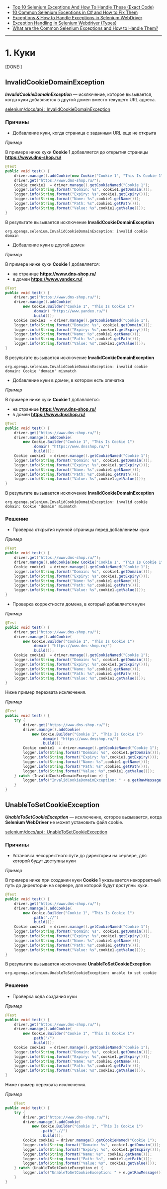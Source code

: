 * [Top 10 Selenium Exceptions And How To Handle These (Exact Code)](https://www.softwaretestinghelp.com/exception-handling-framework-selenium-tutorial-19/#8_orgopenqaseleniumTimeoutException)
* [10 Common Selenium Exceptions in C# and How to Fix Them](https://blog.testproject.io/2020/12/28/10-common-selenium-exceptions-in-c-and-how-to-fix-them/)
* [Exceptions & How to Handle Exceptions in Selenium WebDriver](https://blog.knoldus.com/exceptions-how-to-handle-exceptions-in-selenium-webdriver/#nosuchelementexception)
* [Exception Handling in Selenium Webdriver (Types)](https://www.guru99.com/exception-handling-selenium.html)
* [What are the Common Selenium Exceptions and How to Handle Them?](https://www.thepsi.com/what-are-the-common-selenium-exceptions-and-how-to-handle-them/)

***

# 1. Куки

[DONE:]

## InvalidCookieDomainException

***InvalidCookieDomainException*** — исключение, которое вызывается, когда куки добавляется в другой домен вместо текущего URL адреса.

[selenium/docs/api : InvalidCookieDomainException](https://www.selenium.dev/selenium/docs/api/java/org/openqa/selenium/InvalidCookieDomainException.html)

### Причины

* Добавление куки, когда страница с заданным URL еще не открыта

*Пример*

В примере ниже куки **Cookie 1** добавляется до открытия страницы **https://www.dns-shop.ru/**

```java
@Test
public void test() {
    driver.manage().addCookie(new Cookie("Cookie 1", "This Is Cookie 1"));
    driver.get("https://www.dns-shop.ru/");
    Cookie cookie1  = driver.manage().getCookieNamed("Cookie 1");
    logger.info(String.format("Domain: %s", cookie1.getDomain()));
    logger.info(String.format("Expiry: %s",cookie1.getExpiry()));
    logger.info(String.format("Name: %s",cookie1.getName()));
    logger.info(String.format("Path: %s",cookie1.getPath()));
    logger.info(String.format("Value: %s",cookie1.getValue()));
}
```

В результате вызывается исключение **InvalidCookieDomainException**

```text
org.openqa.selenium.InvalidCookieDomainException: invalid cookie domain
```

* Добавление куки в другой домен

*Пример*

В примере ниже куки **Cookie 1** добавляется:
* на странице **https://www.dns-shop.ru/** 
* в домен **https://www.yandex.ru/**

```java
@Test
public void test() {
    driver.get("https://www.dns-shop.ru/");
    driver.manage().addCookie(
        new Cookie.Builder("Cookie 1", "This Is Cookie 1")
            .domain( "https://www.yandex.ru/")
            .build());
    Cookie cookie1  = driver.manage().getCookieNamed("Cookie 1");
    logger.info(String.format("Domain: %s", cookie1.getDomain()));
    logger.info(String.format("Expiry: %s",cookie1.getExpiry()));
    logger.info(String.format("Name: %s",cookie1.getName()));
    logger.info(String.format("Path: %s",cookie1.getPath()));
    logger.info(String.format("Value: %s",cookie1.getValue()));
}
```

В результате вызывается исключение **InvalidCookieDomainException**

```text
org.openqa.selenium.InvalidCookieDomainException: invalid cookie domain: Cookie 'domain' mismatch
```

* Добавление куки в домен, в котором есть опечатка

*Пример*

В примере ниже куки **Cookie 1** добавляется:
* на странице **https://www.dns-shop.ru/**
* в домен **https://www.dnsshop.ru/**

```java
@Test
public void test() {
    driver.get("https://www.dns-shop.ru/");
    driver.manage().addCookie(
        new Cookie.Builder("Cookie 1", "This Is Cookie 1")
            .domain( "https://www.dnsshop.ru/")
            .build());
    Cookie cookie1  = driver.manage().getCookieNamed("Cookie 1");
    logger.info(String.format("Domain: %s", cookie1.getDomain()));
    logger.info(String.format("Expiry: %s",cookie1.getExpiry()));
    logger.info(String.format("Name: %s",cookie1.getName()));
    logger.info(String.format("Path: %s",cookie1.getPath()));
    logger.info(String.format("Value: %s",cookie1.getValue()));
}
```

В результате вызывается исключение **InvalidCookieDomainException**

```text
org.openqa.selenium.InvalidCookieDomainException: invalid cookie domain: Cookie 'domain' mismatch
```

### Решение

* Проверка открытия нужной страницы перед добавлением куки

*Пример*

```java
@Test
public void test() {
    driver.get("https://www.dns-shop.ru/");
    driver.manage().addCookie(new Cookie("Cookie 1", "This Is Cookie 1"));
    Cookie cookie1  = driver.manage().getCookieNamed("Cookie 1");
    logger.info(String.format("Domain: %s", cookie1.getDomain()));
    logger.info(String.format("Expiry: %s",cookie1.getExpiry()));
    logger.info(String.format("Name: %s",cookie1.getName()));
    logger.info(String.format("Path: %s",cookie1.getPath()));
    logger.info(String.format("Value: %s",cookie1.getValue()));
}
```

* Проверка корректности домена, в который добавляется куки

*Пример*

```java
@Test
public void test() {
    driver.get("https://www.dns-shop.ru/");
    driver.manage().addCookie(
        new Cookie.Builder("Cookie 1", "This Is Cookie 1")
            .domain( "https://www.dns-shop.ru/")
            .build());
    Cookie cookie1  = driver.manage().getCookieNamed("Cookie 1");
    logger.info(String.format("Domain: %s", cookie1.getDomain()));
    logger.info(String.format("Expiry: %s",cookie1.getExpiry()));
    logger.info(String.format("Name: %s",cookie1.getName()));
    logger.info(String.format("Path: %s",cookie1.getPath()));
    logger.info(String.format("Value: %s",cookie1.getValue()));
}
```

Ниже пример перехвата исключения.

*Пример*

```java
@Test
public void test() {
    try {
        driver.get("https://www.dns-shop.ru/");
        driver.manage().addCookie(
            new Cookie.Builder("Cookie 1", "This Is Cookie 1")
                .domain( "https://www.dnsshop.ru/")
                .build());
        Cookie cookie1  = driver.manage().getCookieNamed("Cookie 1");
        logger.info(String.format("Domain: %s", cookie1.getDomain()));
        logger.info(String.format("Expiry: %s",cookie1.getExpiry()));
        logger.info(String.format("Name: %s",cookie1.getName()));
        logger.info(String.format("Path: %s",cookie1.getPath()));
        logger.info(String.format("Value: %s",cookie1.getValue()));
    } catch (InvalidCookieDomainException e) {
        logger.info("InvalidCookieDomainException: " + e.getRawMessage());
    }
}
```

## UnableToSetCookieException

***UnableToSetCookieException*** — исключение, которое вызывается, когда **Selenium WebDriver** не может установить файл cookie.

[selenium/docs/api : UnableToSetCookieException](https://www.selenium.dev/selenium/docs/api/java/org/openqa/selenium/UnableToSetCookieException.html)

### Причины

* Установка некорректного пути до директории на сервере, для которой будут доступны куки

*Пример*

В примере ниже при создании куки **Cookie 1** указывается некорректный путь до директории на сервере, для которой будут доступны куки.

```java
@Test
public void test() {
    driver.get("https://www.dns-shop.ru/");
    driver.manage().addCookie(
        new Cookie.Builder("Cookie 1", "This Is Cookie 1")
            .path(".//")
            .build());
    Cookie cookie1  = driver.manage().getCookieNamed("Cookie 1");
    logger.info(String.format("Domain: %s", cookie1.getDomain()));
    logger.info(String.format("Expiry: %s",cookie1.getExpiry()));
    logger.info(String.format("Name: %s",cookie1.getName()));
    logger.info(String.format("Path: %s",cookie1.getPath()));
    logger.info(String.format("Value: %s",cookie1.getValue()));
}
```

В результате вызывается исключение **UnableToSetCookieException**

```text
org.openqa.selenium.UnableToSetCookieException: unable to set cookie
```

### Решение

* Проверка кода создания куки

*Пример*

```java
@Test
public void test() {
    driver.get("https://www.dns-shop.ru/");
    driver.manage().addCookie(
        new Cookie.Builder("Cookie 1", "This Is Cookie 1")
            .path("/")
            .build());
    Cookie cookie1  = driver.manage().getCookieNamed("Cookie 1");
    logger.info(String.format("Domain: %s", cookie1.getDomain()));
    logger.info(String.format("Expiry: %s",cookie1.getExpiry()));
    logger.info(String.format("Name: %s",cookie1.getName()));
    logger.info(String.format("Path: %s",cookie1.getPath()));
    logger.info(String.format("Value: %s",cookie1.getValue()));
}
```

Ниже пример перехвата исключения.

*Пример*

```java
    @Test
public void test() {
    try {
        driver.get("https://www.dns-shop.ru/");
        driver.manage().addCookie(
            new Cookie.Builder("Cookie 1", "This Is Cookie 1")
                .path(".//")
                .build());
        Cookie cookie1 = driver.manage().getCookieNamed("Cookie 1");
        logger.info(String.format("Domain: %s", cookie1.getDomain()));
        logger.info(String.format("Expiry: %s", cookie1.getExpiry()));
        logger.info(String.format("Name: %s", cookie1.getName()));
        logger.info(String.format("Path: %s", cookie1.getPath()));
        logger.info(String.format("Value: %s", cookie1.getValue()));
    } catch (UnableToSetCookieException e) {
        logger.info("UnableToSetCookieException: " + e.getRawMessage());
    }
}
```